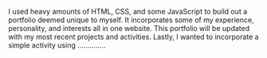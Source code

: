 I used heavy amounts of HTML, CSS, and some JavaScript to build out a portfolio deemed unique to myself. 
It incorporates some of my experience, personality, and interests all in one website. This portfolio
will be updated with my most recent projects and activities. Lastly, I wanted to incorporate a simple activity 
using ..............
